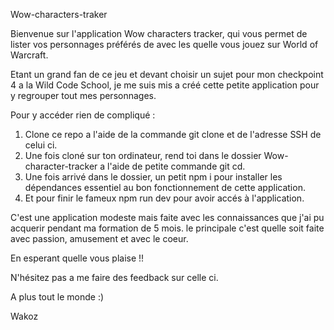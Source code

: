 Wow-characters-traker

Bienvenue sur l'application Wow characters tracker, qui vous permet de lister vos personnages préférés de avec les quelle vous jouez sur World of Warcraft.

Etant un grand fan de ce jeu et devant choisir un sujet pour mon checkpoint 4 a la Wild Code School, je me suis mis a créé cette petite application pour
y regrouper tout mes personnages.

Pour y accéder rien de compliqué :

1. Clone ce repo a l'aide de la commande git clone et de l'adresse SSH de celui ci.
2. Une fois cloné sur ton ordinateur, rend toi dans le dossier Wow-character-tracker a l'aide de petite commande git cd.
3. Une fois arrivé dans le dossier, un petit npm i pour installer les dépendances essentiel au bon fonctionnement de cette application.
4. Et pour finir le fameux npm run dev pour avoir accés à l'application.

C'est une application modeste mais faite avec les connaissances que j'ai pu acquerir pendant ma formation de 5 mois.
le principale c'est quelle soit faite avec passion, amusement et avec le coeur.

En esperant quelle vous plaise !!

N'hésitez pas a me faire des feedback sur celle ci.

A plus tout le monde :)

Wakoz 
